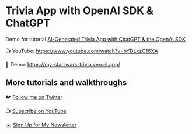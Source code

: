 # Trivia App with OpenAI SDK & ChatGPT

Demo for tutorial [AI-Generated Trivia App with ChatGPT & the OpenAI SDK](https://www.youtube.com/watch?v=bYDLxzC16XA)

📺 YouTube: https://www.youtube.com/watch?v=bYDLxzC16XA

🚀 Demo: https://my-star-wars-trivia.vercel.app/

## More tutorials and walkthroughs

🐦 [Follow me on Twitter](https://twitter.com/colbyfayock)

📺 [Subscribe on YouTube](https://www.youtube.com/colbyfayock)

✉️ [Sign Up for My Newsletter](https://colbyfayock.com/newsletter)
